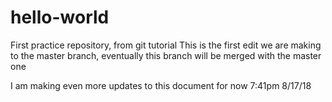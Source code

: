 # hello-world
First practice repository, from git tutorial
This is the first edit we are making to the master branch, eventually this branch will be merged with the master one

I am making even more updates to this document for now 7:41pm 8/17/18
